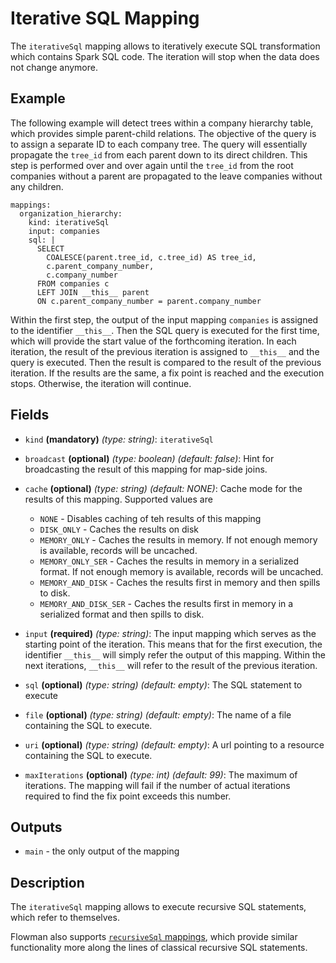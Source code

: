 # Iterative SQL Mapping
The `iterativeSql` mapping allows to iteratively execute SQL transformation which contains Spark SQL code. The
iteration will stop when the data does not change anymore.

## Example
The following example will detect trees within a company hierarchy table, which provides simple parent-child
relations. The objective of the query is to assign a separate ID to each company tree. The query will essentially
propagate the `tree_id` from each parent down to its direct children. This step is performed over and over again
until the `tree_id` from the root companies without a parent are propagated to the leave companies without any
children.
```
mappings:
  organization_hierarchy:
    kind: iterativeSql
    input: companies
    sql: |
      SELECT
        COALESCE(parent.tree_id, c.tree_id) AS tree_id,
        c.parent_company_number,
        c.company_number
      FROM companies c
      LEFT JOIN __this__ parent
      ON c.parent_company_number = parent.company_number
```
Within the first step, the output of the input mapping `companies` is assigned to the identifier `__this__`. Then the
SQL query is executed for the first time, which will provide the start value of the forthcoming iteration. In each
iteration, the result of the previous iteration is assigned to `__this__` and the query is executed.
Then the result is compared to the result of the previous iteration. If the results are the same, a fix point is 
reached and the execution stops. Otherwise, the iteration will continue. 

## Fields
* `kind` **(mandatory)** *(type: string)*: `iterativeSql`

* `broadcast` **(optional)** *(type: boolean)* *(default: false)*: 
Hint for broadcasting the result of this mapping for map-side joins.

* `cache` **(optional)** *(type: string)* *(default: NONE)*:
Cache mode for the results of this mapping. Supported values are
  * `NONE` - Disables caching of teh results of this mapping
  * `DISK_ONLY` - Caches the results on disk
  * `MEMORY_ONLY` - Caches the results in memory. If not enough memory is available, records will be uncached.
  * `MEMORY_ONLY_SER` - Caches the results in memory in a serialized format. If not enough memory is available, records will be uncached.
  * `MEMORY_AND_DISK` - Caches the results first in memory and then spills to disk.
  * `MEMORY_AND_DISK_SER` - Caches the results first in memory in a serialized format and then spills to disk.

* `input` **(required)** *(type: string)*:
The input mapping which serves as the starting point of the iteration. This means that for the first execution, 
the identifier `__this__` will simply refer the output of this mapping. Within the next iterations, `__this__` will 
refer to the result of the previous iteration.

* `sql` **(optional)** *(type: string)* *(default: empty)*: 
The SQL statement to execute

* `file` **(optional)** *(type: string)* *(default: empty)*: 
The name of a file containing the SQL to execute.

* `uri` **(optional)** *(type: string)* *(default: empty)*: 
A url pointing to a resource containing the SQL to execute.

* `maxIterations` **(optional)** *(type: int)* *(default: 99)*:
The maximum of iterations. The mapping will fail if the number of actual iterations required to find the fix point 
exceeds this number.


## Outputs
* `main` - the only output of the mapping


## Description
The `iterativeSql` mapping allows to execute recursive SQL statements, which refer to themselves.

Flowman also supports [`recursiveSql` mappings](recursive-sql.md), which provide similar functionality more along
the lines of classical recursive SQL statements.
